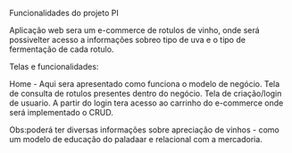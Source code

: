 Funcionalidades do projeto PI

Aplicação web sera um e-commerce de rotulos de vinho, onde será possivelter acesso a informações sobreo tipo de uva e o tipo de fermentação de cada rotulo.

Telas e funcionalidades:

Home - Aqui sera apresentado como funciona o modelo de negócio.
Tela de consulta de rotulos presentes dentro do negócio.
Tela de criação/login de usuario.
A partir do login tera acesso ao carrinho do e-commerce onde será implementado o CRUD.

Obs:poderá ter diversas informações sobre apreciação de vinhos - como um modelo de educação do paladaar e relacional com a mercadoria.

